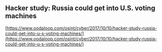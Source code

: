 ## Hacker study: Russia could get into U.S. voting machines
  
  [https://www.oodaloop.com/osint/cyber/2017/10/10/hacker-study-russia-could-get-into-u-s-voting-machines/](https://www.oodaloop.com/osint/cyber/2017/10/10/hacker-study-russia-could-get-into-u-s-voting-machines/)